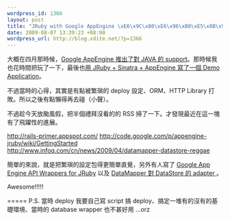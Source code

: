 ```yaml
--- 
wordpress_id: 1366
layout: post
title: "JRuby with Google AppEngine \xE6\x9C\x80\xE6\x96\xB0\xE5\x8B\x95\xE6\x85\x8B"
date: 2009-08-07 13:39:23 +08:00
wordpress_url: http://blog.xdite.net/?p=1366
---
```

大概在四月那時候，<a href="http://blog.xdite.net/?p=1138">Google AppEngine 推出了對 JAVA 的 support</a>。那時候我也花時間把玩了一下，最後也<a href="http://github.com/xdite/twitter-message-wall-gae/tree/master">用 JRuby + Sinatra + AppEngine 寫了一個 Demo Application</a>。

不過當時的心得，其實是有點被繁瑣的 deploy 設定、ORM、HTTP Library 打敗。所以之後有點懶得再去碰（小聲）。


不過趁今天放颱風假，把半個禮拜沒看的的 RSS 掃了一下。才發現最近在這一塊有了飛躍性的進展。

<a href=" http://rails-primer.appspot.com/"> http://rails-primer.appspot.com/</a>
<a href=" http://code.google.com/p/appengine-jruby/wiki/GettingStarted">http://code.google.com/p/appengine-jruby/wiki/GettingStarted</a>
<a href="http://www.infoq.com/cn/news/2009/04/datamapper-datastore-reggae">http://www.infoq.com/cn/news/2009/04/datamapper-datastore-reggae</a>

簡單的來說，就是把繁瑣的設定包得更簡單直覺，另外有人寫了 <a href="http://code.google.com/p/appengine-jruby/">Google App Engine API Wrappers for JRuby</a> 以及 <a href="http://github.com/genki/dm-datastore-adapter/tree/master"> DataMapper 對 DataStore 的 adapter </a>。 

Awesome!!!!!

=====
P.S. 當時 deploy 我要自己寫 script 搞 deploy、搞定一堆有的沒有的基礎環境、當時的 database wrapper 也不甚好用 ...orz 
